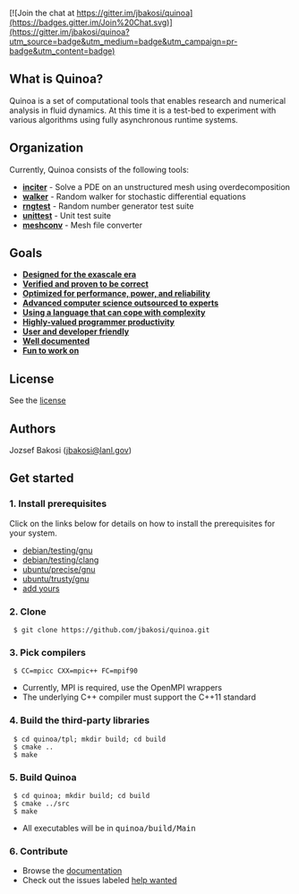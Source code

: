 <!--[![Travis Build Status](https://travis-ci.org/jbakosi/quinoa.svg?branch=master)](https://travis-ci.org/jbakosi/quinoa)-->
<!--[![Drone Build Status](http://bakosi.com:8000/api/badge/github.com/jbakosi/quinoa/status.svg?branch=master)](http://bakosi.com:8000/github.com/jbakosi/quinoa)-->
[![Join the chat at https://gitter.im/jbakosi/quinoa](https://badges.gitter.im/Join%20Chat.svg)](https://gitter.im/jbakosi/quinoa?utm_source=badge&utm_medium=badge&utm_campaign=pr-badge&utm_content=badge)
<!---[![Release](https://img.shields.io/github/release/jbakosi/quinoa.svg)](https://github.com/jbakosi/quinoa/releases/latest)-->

## What is Quinoa?

Quinoa is a set of computational tools that enables research and numerical analysis in fluid dynamics. At this time it is a test-bed to experiment with various algorithms using fully asynchronous runtime systems.

## Organization

Currently, Quinoa consists of the following tools:
  - [<B>inciter</B>](https://jbakosi.github.io/quinoa/inciter_doc.html) - Solve
    a PDE on an unstructured mesh using overdecomposition
  - [<B>walker</B>](https://jbakosi.github.io/quinoa/walker_doc.html) - Random
    walker for stochastic differential equations
  - [<B>rngtest</B>](https://jbakosi.github.io/quinoa/rngtest_doc.html) - Random number generator test suite
  - [<B>unittest</B>](https://jbakosi.github.io/quinoa/unittest_doc.html) - Unit test suite
  - [<B>meshconv</B>](https://jbakosi.github.io/quinoa/meshconv_doc.html) - Mesh file converter

## Goals

  - [<B>Designed for the exascale era</B>](https://jbakosi.github.io/quinoa/why.html#exascale)
  - [<B>Verified and proven to be correct</B>](https://jbakosi.github.io/quinoa/why.html#correct)
  - [<B>Optimized for performance, power, and reliability</B>](https://jbakosi.github.io/quinoa/why.html#optimized)
  - [<B>Advanced computer science outsourced to experts</B>](https://jbakosi.github.io/quinoa/why.html#outsource)
  - [<B>Using a language that can cope with complexity</B>](https://jbakosi.github.io/quinoa/why.html#language)
  - [<B>Highly-valued programmer productivity</B>](https://jbakosi.github.io/quinoa/why.html#productivity)
  - [<B>User and developer friendly</B>](https://jbakosi.github.io/quinoa/why.html#friendly)
  - [<B>Well documented</B>](https://jbakosi.github.io/quinoa/why.html#documented)
  - [<B>Fun to work on</B>](https://jbakosi.github.io/quinoa/why.html#fun)

## License

See the [license](https://github.com/jbakosi/quinoa/blob/master/LICENSE)

## Authors

Jozsef Bakosi (jbakosi@lanl.gov)

## Get started

### 1. Install prerequisites
   Click on the links below for details on how to install the prerequisites for your system.
   - [debian/testing/gnu](https://github.com/jbakosi/quinoa-docker/blob/master/debian/testing/gnu/alltpl/Dockerfile)
   - [debian/testing/clang](https://github.com/jbakosi/quinoa-docker/blob/master/debian/testing/clang/alltpl/Dockerfile)
   - [ubuntu/precise/gnu](https://github.com/jbakosi/quinoa-docker/blob/master/ubuntu/precise/gnu/alltpl/Dockerfile)
   - [ubuntu/trusty/gnu](https://github.com/jbakosi/quinoa-docker/blob/master/ubuntu/trusty/gnu/alltpl/Dockerfile)
   - [add yours](https://github.com/jbakosi/quinoa/issues/73)

### 2. Clone

   ```
    $ git clone https://github.com/jbakosi/quinoa.git
   ```

### 3. Pick compilers

   ```
    $ CC=mpicc CXX=mpic++ FC=mpif90
   ```
   - Currently, MPI is required, use the OpenMPI wrappers
   - The underlying C++ compiler must support the C++11 standard

### 4. Build the third-party libraries

   ```
    $ cd quinoa/tpl; mkdir build; cd build
    $ cmake ..
    $ make
   ```

### 5. Build Quinoa

   ```
    $ cd quinoa; mkdir build; cd build
    $ cmake ../src
    $ make
   ```
   - All executables will be in <tt>quinoa/build/Main</tt>

### 6. Contribute
   - Browse the [documentation](http://jbakosi.github.io/quinoa/index.html)
   - Check out the issues labeled [help wanted](https://github.com/jbakosi/quinoa/labels/help%20wanted)
